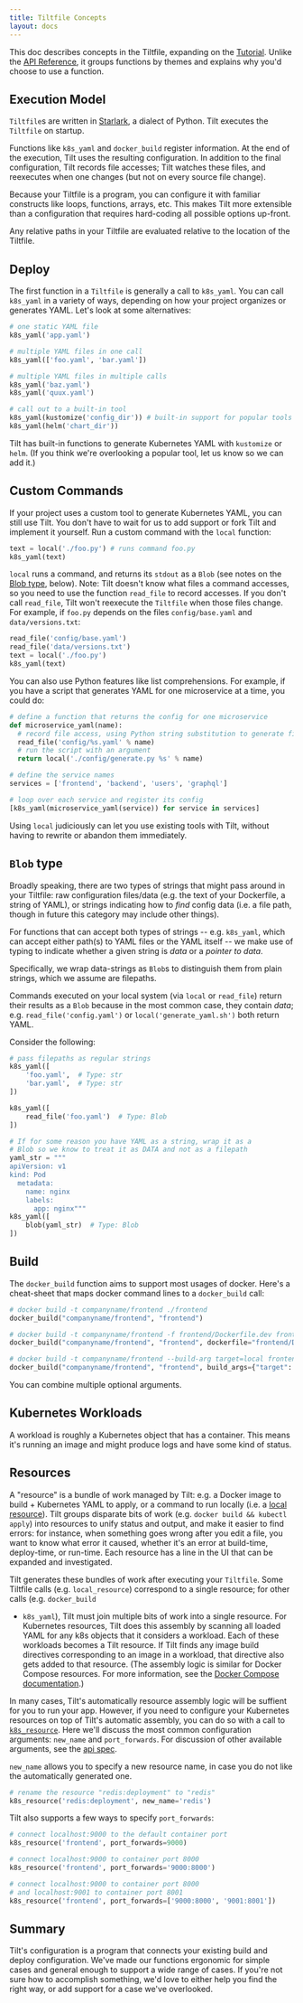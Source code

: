 ```yaml
---
title: Tiltfile Concepts
layout: docs
---
```


This doc describes concepts in the Tiltfile, expanding on the [Tutorial](tutorial.html). Unlike the [API Reference](api.html), it groups functions by themes and explains why you'd choose to use a function.

## Execution Model
`Tiltfile`s are written in [Starlark](https://github.com/bazelbuild/starlark), a dialect of Python. Tilt executes the `Tiltfile` on startup.

Functions like `k8s_yaml` and `docker_build` register information. At the end of the execution, Tilt uses the resulting configuration. In addition to the final configuration, Tilt records file accesses; Tilt watches these files, and reexecutes when one changes (but not on every source file change).

Because your Tiltfile is a program, you can configure it with familiar constructs like loops, functions, arrays, etc. This makes Tilt more extensible than a configuration that requires hard-coding all possible options up-front.

Any relative paths in your Tiltfile are evaluated relative to the location of the Tiltfile.

## Deploy
The first function in a `Tiltfile` is generally a call to `k8s_yaml`. You can call `k8s_yaml` in a variety of ways, depending on how your project organizes or generates YAML. Let's look at some alternatives:

```python
# one static YAML file
k8s_yaml('app.yaml')

# multiple YAML files in one call
k8s_yaml(['foo.yaml', 'bar.yaml'])

# multiple YAML files in multiple calls
k8s_yaml('baz.yaml')
k8s_yaml('quux.yaml')

# call out to a built-in tool
k8s_yaml(kustomize('config_dir')) # built-in support for popular tools
k8s_yaml(helm('chart_dir'))
```

Tilt has built-in functions to generate Kubernetes YAML with `kustomize` or `helm`. (If you think we're overlooking a popular tool, let us know so we can add it.)

## Custom Commands
If your project uses a custom tool to generate Kubernetes YAML, you can still use Tilt. You don't have to wait for us to add support or fork Tilt and implement it yourself. Run a custom command with the `local` function:
```python
text = local('./foo.py') # runs command foo.py
k8s_yaml(text)
```

`local` runs a command, and returns its `stdout` as a ``Blob`` (see notes on the [Blob type](#blob-type), below). Note: Tilt doesn't know what files a command accesses, so you need to use the function `read_file` to record accesses. If you don't call `read_file`, Tilt won't reexecute the `Tiltfile` when those files change. For example, if `foo.py` depends on the files `config/base.yaml` and `data/versions.txt`:

```python
read_file('config/base.yaml')
read_file('data/versions.txt')
text = local('./foo.py')
k8s_yaml(text)
```

You can also use Python features like list comprehensions. For example, if you have a script that generates YAML for one microservice at a time, you could do:

```python
# define a function that returns the config for one microservice
def microservice_yaml(name):
  # record file access, using Python string substitution to generate filename
  read_file('config/%s.yaml' % name)
  # run the script with an argument
  return local('./config/generate.py %s' % name)

# define the service names
services = ['frontend', 'backend', 'users', 'graphql']

# loop over each service and register its config
[k8s_yaml(microservice_yaml(service)) for service in services]
```

Using `local` judiciously can let you use existing tools with Tilt, without having to rewrite or abandon them immediately.

## ``Blob`` type
Broadly speaking, there are two types of strings that might pass around in your Tiltfile:
raw configuration files/data (e.g. the text of your Dockerfile, a string of YAML), or strings
indicating how to _find_ config data (i.e. a file path, though in future this category may include other things).

For functions that can accept both types of strings -- e.g. ``k8s_yaml``, which can accept either path(s)
to YAML files or the YAML itself -- we make use of typing to indicate whether a given string is _data_ or
a _pointer to data_.

Specifically, we wrap data-strings as ``Blob``s to distinguish them from plain strings, which we assume are filepaths.

Commands executed on your local system (via ``local`` or ``read_file``) return their results as a ``Blob`` because
in the most common case, they contain _data_; e.g. ``read_file('config.yaml')`` or ``local('generate_yaml.sh')`` both
return YAML.

Consider the following:
```python
# pass filepaths as regular strings
k8s_yaml([
    'foo.yaml',  # Type: str
    'bar.yaml',  # Type: str
])

k8s_yaml([
    read_file('foo.yaml')  # Type: Blob
])

# If for some reason you have YAML as a string, wrap it as a
# Blob so we know to treat it as DATA and not as a filepath
yaml_str = """
apiVersion: v1
kind: Pod
  metadata:
    name: nginx
    labels:
      app: nginx"""
k8s_yaml([
    blob(yaml_str)  # Type: Blob
])
```

## Build
The `docker_build` function aims to support most usages of docker. Here's a cheat-sheet that maps docker command lines to a `docker_build` call:

```python
# docker build -t companyname/frontend ./frontend
docker_build("companyname/frontend", "frontend")

# docker build -t companyname/frontend -f frontend/Dockerfile.dev frontend
docker_build("companyname/frontend", "frontend", dockerfile="frontend/Dockerfile.dev")

# docker build -t companyname/frontend --build-arg target=local frontend
docker_build("companyname/frontend", "frontend", build_args={"target": "local"})
```

You can combine multiple optional arguments.

## Kubernetes Workloads

A workload is roughly a Kubernetes object that has a container. This means it's running an
image and might produce logs and have some kind of status.

## Resources
A "resource" is a bundle of work managed by Tilt: e.g. a Docker image to build + Kubernetes
YAML to apply, or a command to run locally (i.e. a [local resource](local_resource.html)).
Tilt groups disparate bits of work (e.g. `docker build && kubectl apply`) into resources to
unify status and output, and make it easier to find errors: for instance, when something
goes wrong after you edit a file, you want to know what error it caused, whether it's an
error at build-time, deploy-time, or run-time. Each resource has a line in the UI that
can be expanded and investigated.

Tilt generates these bundles of work after executing your `Tiltfile`. Some Tiltfile calls
(e.g. `local_resource`) correspond to a single resource; for other calls (e.g. `docker_build`
+ `k8s_yaml`), Tilt must join multiple bits of work into a single resource. For Kubernetes
resources, Tilt does this assembly by scanning all loaded YAML for any k8s objects that it
considers a workload. Each of these workloads becomes a Tilt resource. If Tilt finds any image
build directives corresponding to an image in a workload, that directive also gets added to
that resource. (The assembly logic is similar for Docker Compose resources. For more
information, see the [Docker Compose documentation](docker_compose.html).)

In many cases, Tilt's automatically resource assembly logic will be suffient for you to run
your app. However, if you need to configure your Kubernetes resources on top of Tilt's
automatic assembly, you can do so with a call to [`k8s_resource`](api.html#api.k8s_resource).
Here we'll discuss the most common configuration arguments: `new_name` and `port_forwards`.
For discussion of other available arguments, see the [api spec](api.html#api.k8s_resource).

`new_name` allows you to specify a new resource name, in case you do not like the automatically generated one.

```python
# rename the resource "redis:deployment" to "redis"
k8s_resource('redis:deployment', new_name='redis')
```

Tilt also supports a few ways to specify `port_forwards`:

```python
# connect localhost:9000 to the default container port
k8s_resource('frontend', port_forwards=9000)

# connect localhost:9000 to container port 8000
k8s_resource('frontend', port_forwards='9000:8000')

# connect localhost:9000 to container port 8000
# and localhost:9001 to container port 8001
k8s_resource('frontend', port_forwards=['9000:8000', '9001:8001'])
```

## Summary
Tilt's configuration is a program that connects your existing build and deploy configuration. We've made our functions ergonomic for simple cases and general enough to support a wide range of cases. If you're not sure how to accomplish something, we'd love to either help you find the right way, or add support for a case we've overlooked.
